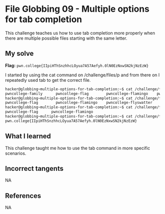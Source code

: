 # File Globbing 09 - Multiple options for tab completion
This challenge teaches us how to use tab completion more properly when there are multiple possible files starting with the same letter.

## My solve
**Flag:** `pwn.college{IIpiHThSnzhhcLOyua7A57Aefyh.0lN0EzNxwSN2kjNzEzW}`

I started by using the cat command on /challenge/files/p and from there on I repeatedly used tab to get the correct file.

```bash
hacker@globbing~multiple-options-for-tab-completion:~$ cat /challenge/files/pwncollege-
pwncollege-family      pwncollege-flag        pwncollege-flamingo    pwncollege-flyswatter  pwncollege-hacking     
hacker@globbing~multiple-options-for-tab-completion:~$ cat /challenge/files/pwncollege-fl
pwncollege-flag        pwncollege-flamingo    pwncollege-flyswatter  
hacker@globbing~multiple-options-for-tab-completion:~$ cat /challenge/files/pwncollege-fla
pwncollege-flag      pwncollege-flamingo  
hacker@globbing~multiple-options-for-tab-completion:~$ cat /challenge/files/pwncollege-flag
pwn.college{IIpiHThSnzhhcLOyua7A57Aefyh.0lN0EzNxwSN2kjNzEzW}
```

## What I learned
This challenge taught me how to use the tab command in more specific scenarios.

## Incorrect tangents 
NA

## References 
NA
